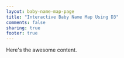 ```yaml
---
layout: baby-name-map-page
title: "Interactive Baby Name Map Using D3"
comments: false
sharing: true
footer: true
---
```


Here's the awesome content.
